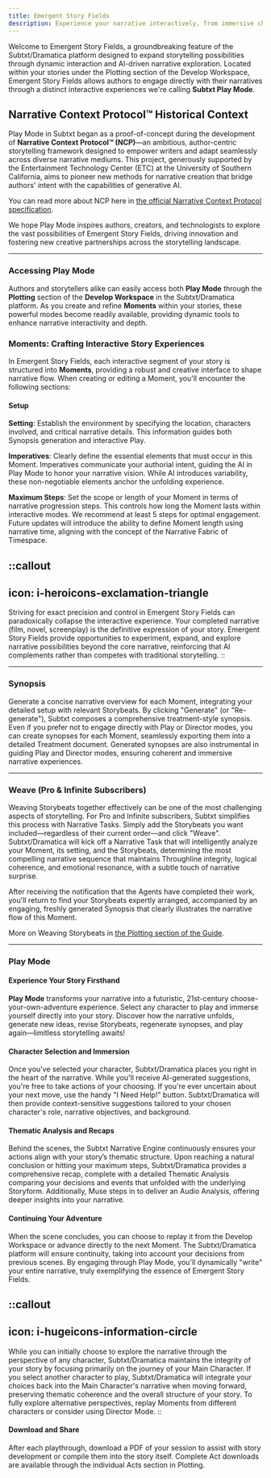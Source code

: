 ```yaml
---
title: Emergent Story Fields
description: Experience your narrative interactively, from immersive character adventures to creative directorial control
---
```


Welcome to Emergent Story Fields, a groundbreaking feature of the Subtxt/Dramatica platform designed to expand storytelling possibilities through dynamic interaction and AI-driven narrative exploration. Located within your stories under the Plotting section of the Develop Workspace, Emergent Story Fields allows authors to engage directly with their narratives through a distinct interactive experiences we're calling **Subtxt Play Mode**.

## Narrative Context Protocol™ Historical Context

Play Mode in Subtxt began as a proof-of-concept during the development of **Narrative Context Protocol™ (NCP)**—an ambitious, author-centric storytelling framework designed to empower writers and adapt seamlessly across diverse narrative mediums. This project, generously supported by the Entertainment Technology Center (ETC) at the University of Southern California, aims to pioneer new methods for narrative creation that bridge authors' intent with the capabilities of generative AI.

You can read more about NCP here in [the official Narrative Context Protocol specification](https://ncp.subtxt.app).

We hope Play Mode inspires authors, creators, and technologists to explore the vast possibilities of Emergent Story Fields, driving innovation and fostering new creative partnerships across the storytelling landscape.

---

### Accessing Play Mode

Authors and storytellers alike can easily access both **Play Mode** through the **Plotting** section of the **Develop Workspace** in the Subtxt/Dramatica platform. As you create and refine **Moments** within your stories, these powerful modes become readily available, providing dynamic tools to enhance narrative interactivity and depth.

### Moments: Crafting Interactive Story Experiences

In Emergent Story Fields, each interactive segment of your story is structured into **Moments**, providing a robust and creative interface to shape narrative flow. When creating or editing a Moment, you'll encounter the following sections:

#### Setup

**Setting**: Establish the environment by specifying the location, characters involved, and critical narrative details. This information guides both Synopsis generation and interactive Play.

**Imperatives**: Clearly define the essential elements that must occur in this Moment. Imperatives communicate your authorial intent, guiding the AI in Play Mode to honor your narrative vision. While AI introduces variability, these non-negotiable elements anchor the unfolding experience.

**Maximum Steps**: Set the scope or length of your Moment in terms of narrative progression steps. This controls how long the Moment lasts within interactive modes. We recommend at least 5 steps for optimal engagement. Future updates will introduce the ability to define Moment length using narrative time, aligning with the concept of the Narrative Fabric of Timespace.

::callout
---
icon: i-heroicons-exclamation-triangle
---
Striving for exact precision and control in Emergent Story Fields can paradoxically collapse the interactive experience. Your completed narrative (film, novel, screenplay) is the definitive expression of your story. Emergent Story Fields provide opportunities to experiment, expand, and explore narrative possibilities beyond the core narrative, reinforcing that AI complements rather than competes with traditional storytelling.
::

---

### Synopsis

Generate a concise narrative overview for each Moment, integrating your detailed setup with relevant Storybeats. By clicking "Generate" (or "Re-generate"), Subtxt composes a comprehensive treatment-style synopsis. Even if you prefer not to engage directly with Play or Director modes, you can create synopses for each Moment, seamlessly exporting them into a detailed Treatment document. Generated synopses are also instrumental in guiding Play and Director modes, ensuring coherent and immersive narrative experiences.

---

### Weave (Pro & Infinite Subscribers)

Weaving Storybeats together effectively can be one of the most challenging aspects of storytelling. For Pro and Infinite subscribers, Subtxt simplifies this process with Narrative Tasks. Simply add the Storybeats you want included—regardless of their current order—and click "Weave". Subtxt/Dramatica will kick off a Narrative Task that will intelligently analyze your Moment, its setting, and the Storybeats, determining the most compelling narrative sequence that maintains Throughline integrity, logical coherence, and emotional resonance, with a subtle touch of narrative surprise.

After receiving the notification that the Agents have completed their work, you'll return to find your Storybeats expertly arranged, accompanied by an engaging, freshly generated Synopsis that clearly illustrates the narrative flow of this Moment.

More on Weaving Storybeats in [the Plotting section of the Guide](/the-develop-workspace/plotting/moments#weaving-storybeats).

---

### Play Mode

#### Experience Your Story Firsthand
**Play Mode** transforms your narrative into a futuristic, 21st-century choose-your-own-adventure experience. Select any character to play and immerse yourself directly into your story. Discover how the narrative unfolds, generate new ideas, revise Storybeats, regenerate synopses, and play again—limitless storytelling awaits!

#### Character Selection and Immersion
Once you've selected your character, Subtxt/Dramatica places you right in the heart of the narrative. While you'll receive AI-generated suggestions, you're free to take actions of your choosing. If you're ever uncertain about your next move, use the handy "I Need Help!" button. Subtxt/Dramatica will then provide context-sensitive suggestions tailored to your chosen character's role, narrative objectives, and background.

#### Thematic Analysis and Recaps
Behind the scenes, the Subtxt Narrative Engine continuously ensures your actions align with your story’s thematic structure. Upon reaching a natural conclusion or hitting your maximum steps, Subtxt/Dramatica provides a comprehensive recap, complete with a detailed Thematic Analysis comparing your decisions and events that unfolded with the underlying Storyform. Additionally, Muse steps in to deliver an Audio Analysis, offering deeper insights into your narrative.

#### Continuing Your Adventure
When the scene concludes, you can choose to replay it from the Develop Workspace or advance directly to the next Moment. The Subtxt/Dramatica platform will ensure continuity, taking into account your decisions from previous scenes. By engaging through Play Mode, you'll dynamically "write" your entire narrative, truly exemplifying the essence of Emergent Story Fields.

::callout
---
icon: i-hugeicons-information-circle
---
While you can initially choose to explore the narrative through the perspective of any character, Subtxt/Dramatica maintains the integrity of your story by focusing primarily on the journey of your Main Character. If you select another character to play, Subtxt/Dramatica will integrate your choices back into the Main Character's narrative when moving forward, preserving thematic coherence and the overall structure of your story. To fully explore alternative perspectives, replay Moments from different characters or consider using Director Mode.
::

#### Download and Share
After each playthrough, download a PDF of your session to assist with story development or compile them into the story itself. Complete Act downloads are available through the individual Acts section in Plotting.